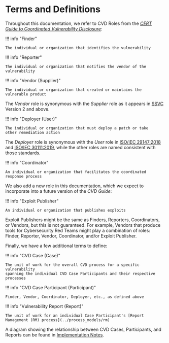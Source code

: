 # Terms and Definitions

Throughout this documentation, we refer to CVD Roles from the [*CERT Guide to Coordinated
Vulnerability Disclosure*](https://vuls.cert.org/confluence/display/CVD):

!!! info "Finder"
    
    The individual or organization that identifies the vulnerability

!!! info "Reporter"

    The individual or organization that notifies the vendor of the
    vulnerability

!!! info "Vendor (Supplier)"

    The individual or organization that created or maintains the
    vulnerable product

The *Vendor* role is synonymous with the *Supplier* role as it appears
in [SSVC](https://github.com/CERTCC/SSVC) Version 2 and above.

!!! info "Deployer (User)"

    The individual or organization that must deploy a patch or take
    other remediation action

The *Deployer* role is synonymous with the *User* role in 
[ISO/IEC 29147:2018](https://www.iso.org/standard/72311.html)
and
[ISO/IEC 30111:2019](https://www.iso.org/standard/69725.html),
while the other roles are named consistent with those standards.

!!! info "Coordinator"

    An individual or organization that facilitates the coordinated
    response process


We also add a new role in this documentation, which we expect to incorporate
into a future version of the *CVD Guide*:

!!! info "Exploit Publisher"

    An individual or organization that publishes exploits

Exploit Publishers might be the same as Finders, Reporters, Coordinators, or
Vendors, but this is not guaranteed. 
For example, Vendors that produce tools for Cybersecurity Red Teams might play a combination 
of roles: Finder, Reporter, Vendor, Coordinator, and/or Exploit Publisher.

Finally, we have a few additional terms to define:

!!! info "CVD Case (Case)"

    The unit of work for the overall CVD process for a specific vulnerability
    spanning the individual CVD Case Participants and their respective processes

!!! info "CVD Case Participant (Participant)"

    Finder, Vendor, Coordinator, Deployer, etc., as defined above

!!! info "Vulnerability Report (Report)"

    The unit of work for an individual Case Participant's [Report Management (RM) process](../process_models/rm)

A diagram showing the relationship between CVD Cases, Participants, and Reports can be
found in [Implementation Notes](../topics/implementation_notes).

